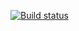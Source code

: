 [![Build status](https://ci.appveyor.com/api/projects/status/ndq739j9i0hyjrid?svg=true)](https://ci.appveyor.com/project/CragHackGit/netology19postmanecho)

